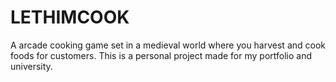# LETHIMCOOK
A arcade cooking game set in a medieval world where you harvest and cook foods for customers. 
This is a personal project made for my portfolio and university.

